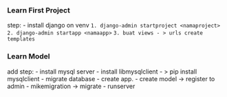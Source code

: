 ### Learn First Project

step:
    - install django on venv
    ` 1. django-admin startproject <namaproject> `
    ` 2. django-admin startapp <namaapp> `
    ` 3. buat views - > urls create templates `
    
    
    
###  Learn Model
add step:
    - install mysql server
    - install libmysqlclient - > pip install mysqlclient
    - migrate database
    - create app.
    - create model -> register to admin
    - mikemigration -> migrate
    - runserver
    
    